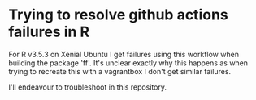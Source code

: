 # Trying to resolve github actions failures in R

For R v3.5.3 on Xenial Ubuntu I get failures using this workflow when building the package 'ff'. It's unclear exactly why this happens as when trying to recreate this with a vagrantbox I don't get similar failures.

I'll endeavour to troubleshoot in this repository.
